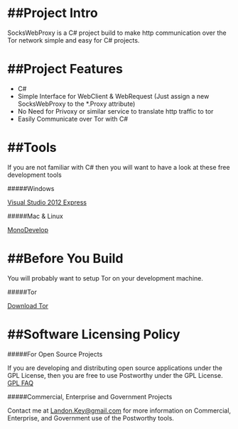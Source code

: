 ##Project Intro
==================================

SocksWebProxy is a C# project build to make http communication over the Tor network simple and easy for C# projects.


##Project Features
==================================

* C#
* Simple Interface for WebClient & WebRequest (Just assign a new SocksWebProxy to the *.Proxy attribute)
* No Need for Privoxy or similar service to translate http traffic to tor
* Easily Communicate over Tor with C#

##Tools
==================================

If you are not familiar with C# then you will want to have a look at these free development tools

#####Windows

<a href="http://www.microsoft.com/en-us/download/details.aspx?id=34673">Visual Studio 2012 Express</a>

#####Mac & Linux

<a href="http://monodevelop.com/">MonoDevelop</a>

##Before You Build
==================================

You will probably want to setup Tor on your development machine.

#####Tor

<a href="https://www.torproject.org/download/download.html.en">Download Tor</a>

##Software Licensing Policy
==================================

#####For Open Source Projects

If you are developing and distributing open source applications under the GPL License, then you are free to use Postworthy under the GPL License.
<a href="http://www.gnu.org/licenses/gpl-faq.html">GPL FAQ</a>

#####Commercial, Enterprise and Government Projects

Contact me at Landon.Key@gmail.com for more information on Commercial, Enterprise, and Government use of the Postworthy tools.